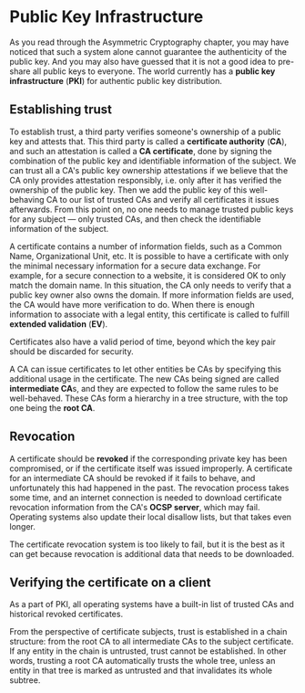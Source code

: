 # Public Key Infrastructure

As you read through the Asymmetric Cryptography chapter, you may have noticed that such a system alone cannot guarantee the authenticity of the public key. And you may also have guessed that it is not a good idea to pre-share all public keys to everyone. The world currently has a **public key infrastructure** (**PKI**) for authentic public key distribution.

## Establishing trust

To establish trust, a third party verifies someone's ownership of a public key and attests that. This third party is called a **certificate authority** (**CA**), and such an attestation is called a **CA certificate**, done by signing the combination of the public key and identifiable information of the subject. We can trust all a CA's public key ownership attestations if we believe that the CA only provides attestation responsibly, i.e. only after it has verified the ownership of the public key. Then we add the public key of this well-behaving CA to our list of trusted CAs and verify all certificates it issues afterwards. From this point on, no one needs to manage trusted public keys for any subject — only trusted CAs, and then check the identifiable information of the subject.

A certificate contains a number of information fields, such as a Common Name, Organizational Unit, etc. It is possible to have a certificate with only the minimal necessary information for a secure data exchange. For example, for a secure connection to a website, it is considered OK to only match the domain name. In this situation, the CA only needs to verify that a public key owner also owns the domain. If more information fields are used, the CA would have more verification to do. When there is enough information to associate with a legal entity, this certificate is called to fulfill **extended validation** (**EV**).

Certificates also have a valid period of time, beyond which the key pair should be discarded for security.

A CA can issue certificates to let other entities be CAs by specifying this additional usage in the certificate. The new CAs being signed are called **intermediate CA**s, and they are expected to follow the same rules to be well-behaved. These CAs form a hierarchy in a tree structure, with the top one being the **root CA**.

## Revocation

A certificate should be **revoked** if the corresponding private key has been compromised, or if the certificate itself was issued improperly. A certificate for an intermediate CA should be revoked if it fails to behave, and unfortunately this had happened in the past. The revocation process takes some time, and an internet connection is needed to download certificate revocation information from the CA's **OCSP server**, which may fail. Operating systems also update their local disallow lists, but that takes even longer.

The certificate revocation system is too likely to fail, but it is the best as it can get because revocation is additional data that needs to be downloaded.

## Verifying the certificate on a client

As a part of PKI, all operating systems have a built-in list of trusted CAs and historical revoked certificates.

From the perspective of certificate subjects, trust is established in a chain structure: from the root CA to all intermediate CAs to the subject certificate. If any entity in the chain is untrusted, trust cannot be established. In other words, trusting a root CA automatically trusts the whole tree, unless an entity in that tree is marked as untrusted and that invalidates its whole subtree.
